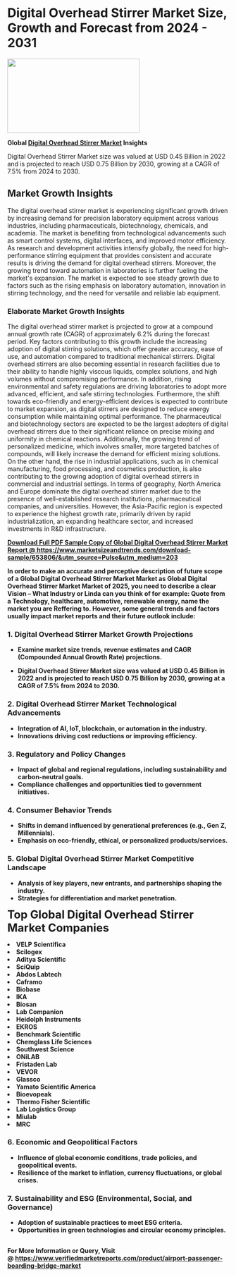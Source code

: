 <H1>Digital Overhead Stirrer Market Size, Growth and Forecast from 2024 - 2031</H1><img class="aligncenter size-medium wp-image-584254" src="https://thirdeyenews.in/wp-content/uploads/2024/09/Global-Market-Research-300x168.jpeg" alt="" width="300" height="168" /><p><strong>Global&nbsp;<a href="https://www.marketsizeandtrends.com/download-sample/653806/&amp;utm_source=Pulse&amp;utm_medium=203">Digital Overhead Stirrer Market</a> Insights</strong></p><p>Digital Overhead Stirrer Market size was valued at USD 0.45 Billion in 2022 and is projected to reach USD 0.75 Billion by 2030, growing at a CAGR of 7.5% from 2024 to 2030.</p><p><h2>Market Growth Insights</h2> <p>The digital overhead stirrer market is experiencing significant growth driven by increasing demand for precision laboratory equipment across various industries, including pharmaceuticals, biotechnology, chemicals, and academia. The market is benefiting from technological advancements such as smart control systems, digital interfaces, and improved motor efficiency. As research and development activities intensify globally, the need for high-performance stirring equipment that provides consistent and accurate results is driving the demand for digital overhead stirrers. Moreover, the growing trend toward automation in laboratories is further fueling the market's expansion. The market is expected to see steady growth due to factors such as the rising emphasis on laboratory automation, innovation in stirring technology, and the need for versatile and reliable lab equipment.</p> <p><strong><a href="#"></a></strong></p> <h3>Elaborate Market Growth Insights</h3> <p>The digital overhead stirrer market is projected to grow at a compound annual growth rate (CAGR) of approximately 6.2% during the forecast period. Key factors contributing to this growth include the increasing adoption of digital stirring solutions, which offer greater accuracy, ease of use, and automation compared to traditional mechanical stirrers. Digital overhead stirrers are also becoming essential in research facilities due to their ability to handle highly viscous liquids, complex solutions, and high volumes without compromising performance. In addition, rising environmental and safety regulations are driving laboratories to adopt more advanced, efficient, and safe stirring technologies. Furthermore, the shift towards eco-friendly and energy-efficient devices is expected to contribute to market expansion, as digital stirrers are designed to reduce energy consumption while maintaining optimal performance. The pharmaceutical and biotechnology sectors are expected to be the largest adopters of digital overhead stirrers due to their significant reliance on precise mixing and uniformity in chemical reactions. Additionally, the growing trend of personalized medicine, which involves smaller, more targeted batches of compounds, will likely increase the demand for efficient mixing solutions. On the other hand, the rise in industrial applications, such as in chemical manufacturing, food processing, and cosmetics production, is also contributing to the growing adoption of digital overhead stirrers in commercial and industrial settings. In terms of geography, North America and Europe dominate the digital overhead stirrer market due to the presence of well-established research institutions, pharmaceutical companies, and universities. However, the Asia-Pacific region is expected to experience the highest growth rate, primarily driven by rapid industrialization, an expanding healthcare sector, and increased investments in R&D infrastructure. <p><strong><a href="#"></p><p><span class=""><strong>Download Full PDF Sample Copy of Global Digital Overhead Stirrer Market Report</strong> @ <a href="https://www.marketsizeandtrends.com/download-sample/653806/&amp;utm_source=Pulse&amp;utm_medium=203" target="_blank">https://www.marketsizeandtrends.com/download-sample/653806/&amp;utm_source=Pulse&amp;utm_medium=203</a></span></p><p>In order to make an accurate and perceptive description of future scope of a Global&nbsp;Digital Overhead Stirrer Market Market as Global&nbsp;Digital Overhead Stirrer Market Market of 2025, you need to describe a clear Vision &ndash; What Industry or Linda can you think of for example: Quote from a Technology, healthcare, automotive, renewable energy, name the market you are Reffering to. However, some general trends and factors usually impact market reports and their future outlook include:</p><h3>1.&nbsp;<strong>Digital Overhead Stirrer Market Growth Projections</strong></h3><ul><li>Examine market size trends, revenue estimates and CAGR (Compounded Annual Growth Rate) projections.</li><li><p>Digital Overhead Stirrer Market size was valued at USD 0.45 Billion in 2022 and is projected to reach USD 0.75 Billion by 2030, growing at a CAGR of 7.5% from 2024 to 2030.</p></li></ul><h3>2.&nbsp;<strong>Digital Overhead Stirrer Market Technological Advancements</strong></h3><ul><li>Integration of AI, IoT, blockchain, or automation in the industry.</li><li>Innovations driving cost reductions or improving efficiency.</li></ul><h3>3.&nbsp;<strong>Regulatory and Policy Changes</strong></h3><ul><li>Impact of global and regional regulations, including sustainability and carbon-neutral goals.</li><li>Compliance challenges and opportunities tied to government initiatives.</li></ul><h3>4.&nbsp;<strong>Consumer Behavior Trends</strong></h3><ul><li>Shifts in demand influenced by generational preferences (e.g., Gen Z, Millennials).</li><li>Emphasis on eco-friendly, ethical, or personalized products/services.</li></ul><h3>5.&nbsp;<strong>Global Digital Overhead Stirrer Market Competitive Landscape</strong></h3><ul><li>Analysis of key players, new entrants, and partnerships shaping the industry.</li><li>Strategies for differentiation and market penetration.</li></ul><p data-pm-slice="1 1 []"><span style="color: inherit; font-family: inherit; font-size: 25px;">Top Global Digital Overhead Stirrer Market Companies</span></p><div class="" data-test-id=""><p><li>VELP Scientifica</li><li> Scilogex</li><li> Aditya Scientific</li><li> SciQuip</li><li> Abdos Labtech</li><li> Caframo</li><li> Biobase</li><li> IKA</li><li> Biosan</li><li> Lab Companion</li><li> Heidolph Instruments</li><li> EKROS</li><li> Benchmark Scientific</li><li> Chemglass Life Sciences</li><li> Southwest Science</li><li> ONiLAB</li><li> Fristaden Lab</li><li> VEVOR</li><li> Glassco</li><li> Yamato Scientific America</li><li> Bioevopeak</li><li> Thermo Fisher Scientific</li><li> Lab Logistics Group</li><li> Miulab</li><li> MRC</li></p></div><h3>6.&nbsp;<strong>Economic and Geopolitical Factors</strong></h3><ul><li>Influence of global economic conditions, trade policies, and geopolitical events.</li><li>Resilience of the market to inflation, currency fluctuations, or global crises.</li></ul><h3>7.&nbsp;<strong>Sustainability and ESG (Environmental, Social, and Governance)</strong></h3><ul><li>Adoption of sustainable practices to meet ESG criteria.</li><li>Opportunities in green technologies and circular economy principles.</li></ul><h2><strong style="font-size: 14px;">For More Information or Query, Visit @&nbsp;</strong><a style="background-color: #ffffff; font-size: 14px;" href="https://www.marketsizeandtrends.com/report/digital-overhead-stirrer-market/" target="_blank">https://www.verifiedmarketreports.com/product/airport-passenger-boarding-bridge-market</a></h2>
